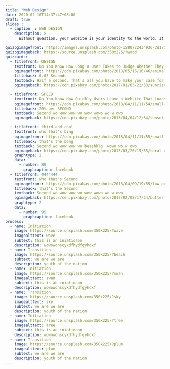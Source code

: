 ```yaml
---
title: "Web Design"
date: 2020-02-10T14:37:47+08:00
draft: true
slides :
  - caption  : WEB DESIGN
    description: >
      Without question, your website is your identity to the world. It is who you are, what you offer, and why the user should trust you. But to attract and keep users, you absolutely must provide excellent Design, Speed, Security, and Mobile Usability.

quizbgimagefront: https://images.unsplash.com/photo-1580722434936-3d175913fbdc?ixlib=rb-1.2.1&ixid=eyJhcHBfaWQiOjEyMDd9&auto=format&fit=crop&w=1951&q=80
quizbgimageback: https://source.unsplash.com/350x225/?wood
quizcards:
  - titlefront: DESIGN
    textfront: Do You Know How Long a User Takes to Judge Whether They Will Stay or Leave on Your Website?
    bgimagefront: https://cdn.pixabay.com/photo/2018/05/16/10/46/animal-3405434_1280.jpg
    titleback: 0.05 Seconds
    textback: Half a second. That's all you have to make your case for why a user should stay and learn about who you are and what you do. If half a second is all you have to make a difference, it should be the best half second in history. If your website looks like others, you can guarantee that the user will move on quickly. Be original and make your mark. We work with you to understand who you are. What are your themes, your intentions, your goals. We use that to design a spectacular website that understands colour psychology, technical effects, and User Optimized layouts. The user will feel at home the moment they land on your page and will grow that feeling until they leave, only to return again. 
    bgimageback: https://cdn.pixabay.com/photo/2017/01/03/22/53/sunrise-1950873_1280.jpg

  - titlefront: SPEED
    textfront: Do You Know How Quickly Users Leave a Website That Loads for More Than 3 Seconds?
    bgimagefront: https://cdn.pixabay.com/photo/2018/04/11/11/54/small-poly-3310319_1280.jpg
    titleback: 20% per SECOND
    textback: Second wo wow wow wo wow wowo wo w owo 
    bgimageback: https://cdn.pixabay.com/photo/2013/04/04/12/34/sunset-100367_1280.jpg

  - titlefront: third and cool
    textfront: who that's bing
    bgimagefront: https://cdn.pixabay.com/photo/2018/04/11/11/55/small-poly-3310320_1280.jpg
    titleback: that's the bong
    textback: Second wo wow wow wo beasbklg  wowo wo w owo 
    bgimageback: https://cdn.pixabay.com/photo/2015/03/26/15/55/coral-reef-692957_1280.jpg
    graphtype: 2
    data:
      - number: 80
        graphcaption: facebook
  - titlefront: 4444444
    textfront: who that's Second
    bgimagefront: https://cdn.pixabay.com/photo/2018/04/09/19/55/low-poly-3305284_1280.jpg
    titleback: that's the Second
    textback: Second wo wow wow wo wow wowo wo w owo 
    bgimageback: https://cdn.pixabay.com/photo/2017/02/08/17/24/butterfly-2049567_1280.jpg
    graphtype: 2
    data:
      - number: 95
        graphcaption: facebook
process:
  - name: Initiation
    image: https://source.unsplash.com/350x225/?wave
    imagealttext: wave
    subtext: this is an iniatioaon
    description: wowowonscykdfhydfgyhdxf 
  - name: Transition
    image: https://source.unsplash.com/350x225/?beach
    subtext: we are we are
    description: youth of the nation
  - name: Initiation
    image: https://source.unsplash.com/350x225/?swan
    imagealttext: swan
    subtext: this is an iniatioaon
    description: wowowonscykdfhydfgyhdxf 
  - name: Transition
    image: https://source.unsplash.com/350x225/?sky
    imagealttext: sky
    subtext: we are we are
    description: youth of the nation
  - name: Initiation
    image: https://source.unsplash.com/350x225/?tree
    imagealttext: tree
    subtext: this is an iniatioaon
    description: wowowonscykdfhydfgyhdxf 
  - name: Transition
    image: https://source.unsplash.com/350x225/?plum
    imagealttext: plum
    subtext: we are we are
    description: youth of the nation
---
```

